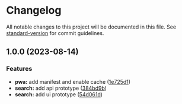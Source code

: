 # Changelog

All notable changes to this project will be documented in this file. See [standard-version](https://github.com/conventional-changelog/standard-version) for commit guidelines.

## 1.0.0 (2023-08-14)

### Features

- **pwa:** add manifest and enable cache ([1e725d1](https://github.com/gattner-name/stieldiele/commits/1e725d1d72549a37b2f896e1f0ee369a61561866))
- **search:** add api prototype ([384bd9b](https://github.com/gattner-name/stieldiele/commits/384bd9b222a264085ab028961a57010d3674f916))
- **search:** add ui prototype ([54d061d](https://github.com/gattner-name/stieldiele/commits/54d061d9d4f6774c7e453873fc26757aabd64a5f))
